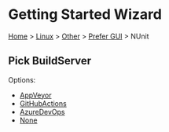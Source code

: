 <!--
GENERATED FILE - DO NOT EDIT
This file was generated by [MarkdownSnippets](https://github.com/SimonCropp/MarkdownSnippets).
Source File: /docs/mdsource/wiz/Linux_Other_Gui_NUnit.source.md
To change this file edit the source file and then run MarkdownSnippets.
-->

# Getting Started Wizard

[Home](/docs/wiz/readme.md) > [Linux](Linux.md) > [Other](Linux_Other.md) > [Prefer GUI](Linux_Other_Gui.md) > NUnit

## Pick BuildServer

Options:
 * [AppVeyor](Linux_Other_Gui_NUnit_AppVeyor.md)
 * [GitHubActions](Linux_Other_Gui_NUnit_GitHubActions.md)
 * [AzureDevOps](Linux_Other_Gui_NUnit_AzureDevOps.md)
 * [None](Linux_Other_Gui_NUnit_None.md)
